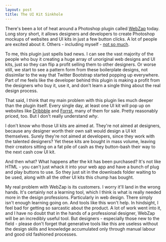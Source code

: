 ```yaml
---
layout: post
title: The UI Kit Sinkhole
---
```


There's been a lot of heat around a Photoshop plugin called [WebZap](http://webzap.uiparade.com) today. Long story short, it allows designers and developers to create Photoshop mockups of websites and UI kits in just a few button clicks. A lot of people are excited about it. Others - including myself - [not so much](https://twitter.com/_dte/statuses/262857925410832384).

To me, this plugin just spells bad news. I can see the vast majority of the people who buy it creating a huge array of unoriginal web designs and UI kits, just so they can flip a profit selling them to other designers. Or worse still, we start to see a pattern form from these boilerplate designs, not dissimilar to the way that Twitter Bootstrap started popping up everywhere. Part of me feels like the developer behind this plugin is making a profit from the designers who buy it, use it, and don't learn a single thing about the real design process.

That said, I think that my main problem with this plugin lies much deeper than the plugin itself. Every single day, at least one UI kit will pop up on websites like [Dribbble](http://dribbble.com) and [Forrst](http://forrst.com), many of them for sale. Pretty reasonably priced, too. But I don't really understand _why_.

I don't know who those UI kits are aimed at. They're not aimed at designers, because any designer worth their own salt would design a UI kit themselves. Surely they're not aimed at developers, since they work with the talented designers? Yet these kits are bought in mass volume, leaving their creators sitting on a fat pile of cash as they button-bash their way to the next cash cow UI kit.

And then what? What happens after the kit has been purchased? It's not like HTML - you can't just whack it into your web app and have a bunch of plug and play buttons to use. So they just sit in the downloads folder waiting to be used, along with all the other UI kits this chump has bought.

My real problem with WebZap is its customers. I worry it'll land in the wrong hands. It's certainly not a learning tool, which I think is what is really needed more in the design professions. Particularly in web design. There simply isn't enough learning going on. And tools like this won't help. In hindsight, I feel bad for getting so sarcastic about the product. A lot of work went into it, and I have no doubt that in the hands of a professional designer, WebZap will be an incredibly useful tool. But designers - especially those new to the field - please don't forget that generative tools like this are useless without the design skills and knowledge accumulated only through manual labour and good old fashioned processes.
